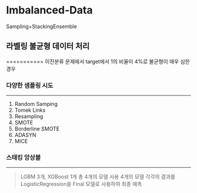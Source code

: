 # Imbalanced-Data
Sampling+StackingEnsemble


## 라벨링 불균형 데이터 처리
===========
이진분류 문제에서 target에서 1의 비율이 4%로 불균형이 매우 심한 경우


### 다양한 샘플링 시도
----------
1. Random Samping
2. Tomek Links
3. Resampling
4. SMOTE
5. Borderline SMOTE
6. ADASYN
7. MICE


### 스태킹 앙상블
----------
> LGBM 3개, XGBoost 1개 총 4개의 모델 사용
> 4개의 모델 각각의 결과를 LogisticRegression을 Final 모델로 사용하여 최종 예측
